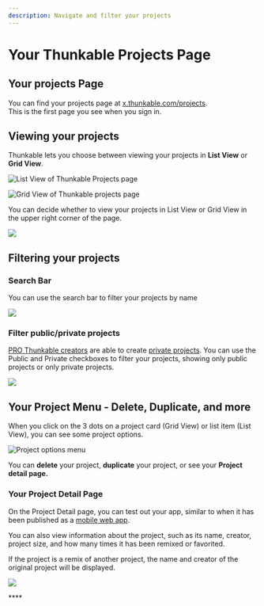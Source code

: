 ```yaml
---
description: Navigate and filter your projects
---
```


# Your Thunkable Projects Page

## Your projects Page

You can find your projects page at [x.thunkable.com/projects](https://x.thunkable.com/projects).   
This is the first page you see when you sign in.

## Viewing your projects

Thunkable lets you choose between viewing your projects in **List View** or **Grid View**.

![List View of Thunkable Projects page](../.gitbook/assets/listview.jpg)

![Grid View of Thunkable projects page](../.gitbook/assets/gridview.jpg)

You can decide whether to view your projects in List View or Grid View in the upper right corner of the page.

![](../.gitbook/assets/listgridtoggle.png)

## Filtering your projects

### Search Bar

You can use the search bar to filter your projects by name

![](../.gitbook/assets/searchbar.png)

### Filter public/private projects

[PRO Thunkable creators](https://thunkable.com/#/pricing) are able to create [private projects](../projects/#private-projects). You can use the Public and Private checkboxes to filter your projects, showing only public projects or only private projects.

![](../.gitbook/assets/pubprivpop.png)

## Your Project Menu - Delete, Duplicate, and more

When you click on the 3 dots on a project card \(Grid View\) or list item \(List View\), you can see some project options.

![Project options menu](../.gitbook/assets/screen-shot-2020-06-12-at-2.08.57-pm.png)

You can **delete** your project, **duplicate** your project, or see your **Project detail page.**

### **Your Project Detail Page**

On the Project Detail page, you can test out your app, similar to when it has been published as a [mobile web app](../publish-as-a-web-app-pro.md#mobile-web-app). 

You can also view information about the project, such as its name, creator, project size, and how many times it has been remixed or favorited.

If the project is a remix of another project, the name and creator of the original project will be displayed.

![](../.gitbook/assets/project_detail_page.png)

\*\*\*\*

